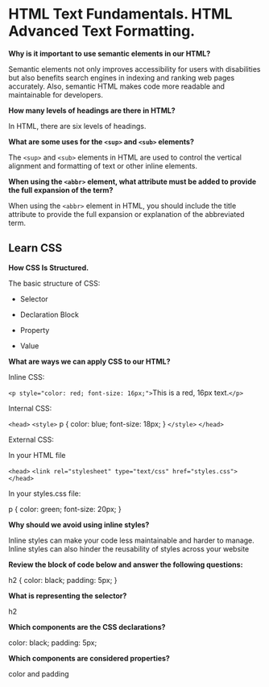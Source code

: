 # HTML Text Fundamentals. HTML Advanced Text Formatting.

**Why is it important to use semantic elements in our HTML?**

Semantic elements not only improves accessibility for users with disabilities but also benefits search engines in indexing and ranking web pages accurately. Also, semantic HTML makes code more readable and maintainable for developers.

**How many levels of headings are there in HTML?**

In HTML, there are six levels of headings.

**What are some uses for the `<sup>` and `<sub>` elements?**

The `<sup>` and `<sub>` elements in HTML are used to control the vertical alignment and formatting of text or other inline elements.

**When using the `<abbr>` element, what attribute must be added to provide the full expansion of the term?**

When using the `<abbr>` element in HTML, you should include the title attribute to provide the full expansion or explanation of the abbreviated term.

## Learn CSS

**How CSS Is Structured.**

The basic structure of CSS:

* Selector

* Declaration Block

* Property

* Value

**What are ways we can apply CSS to our HTML?**

Inline CSS:

`<p style="color: red; font-size: 16px;">`This is a red, 16px text.`</p>`

Internal CSS:

`<head>`
  `<style>`
    p {
      color: blue;
      font-size: 18px;
    }
  `</style>`
`</head>`

External CSS:

In your HTML file

`<head>`
  `<link rel="stylesheet" type="text/css" href="styles.css">`
`</head>`

In your styles.css file:

p {
  color: green;
  font-size: 20px;
}

**Why should we avoid using inline styles?**

Inline styles can make your code less maintainable and harder to manage.  Inline styles can also hinder the reusability of styles across your website

**Review the block of code below and answer the following questions:**

   h2 {
     color: black;
     padding: 5px;
   }

**What is representing the selector?**

h2

**Which components are the CSS declarations?**

color: black;
padding: 5px;

**Which components are considered properties?**

color and padding